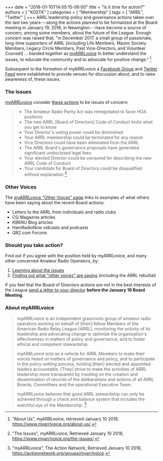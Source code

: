 +++
date = "2018-01-10T14:05:15-06:00"
title = "Is it time for action?"
authors = [ "K0STK" ]
categories = [ "Membership" ]
tags = [ "ARRL", "Twitter" ]
+++
ARRL leadership policy and governance actions taken over the last two
years---along the actions planned to be formalized at the Board meeting
in January 19, 2018, in Newington---have become a source of concern,
among some members, about the future of the League. Enough concern was
raised that, "in December 2017, a small group of passionate, long-time
supporters of ARRL [including Life Members, Maxim Society Members,
Legacy Circle Members, Past Vice-Directors, and Volunteer Counsel] ...
banded together as [myARRLvoice](https://www.myarrlvoice.com/) to better
understand the issues, to educate the community and to advocate for
positive change." [^1]

[^1]: "About Us", myARRLvoice, retrieved January 10 2018, https://www.myarrlvoice.org/about-us/.

Subsequent to the formation of myARRLvoice a
[Facebook Group](https://www.facebook.com/groups/myarrlvoice/)
and [Twitter Feed](https://twitter.com/myarrlvoice)
were established to provide venues for discussion about, and to raise
awareness of, these issues.
<!--more-->

### The Issues

[myARRLvoice](https://www.myarrlvoice.com/) consider 
[these actions](https://www.myarrlvoice.org/the-issues/) to be issues of
concern:

>* The Amateur Radio Parity Act was renegotiated to favor HOA positions
>* The new ARRL [Board of Directors] Code of Conduct limits what you get to know
>* Your Director's voting power could be diminished
>* Your ARRL membership could be terminated for any reason
>* Vice Directors could have been eliminated from the ARRL
>* The ARRL Board's governance proposals have generated significant undisclosed legal fees
>* Your elected Director could be censured for describing the new ARRL Code of Conduct
>* Your candidate for Board of Directors could be disqualified without explanation [^2]

[^2]: "The Issues", myARRLvoice, Retrieved January 10 2018, https://www.myarrlvoice.org/the-issues/.

### Other Voices

The
[myARRLvoice "Other Voices" page](https://www.myarrlvoice.org/other-voices/)
links to examples of what others have been saying about the recent Board
actions:

* Letters to the ARRL from individuals and radio clubs
* CQ Magazine articles
* KB6NU Blog articles
* HamRadioNow vidcasts and podcasts
* QRZ.com Forums

### Should you take action?

Find out if you agree with the position held by myARRLvoice, and many other concerned Amateur Radio Operators, by:

1. [Learning about the issues](https://www.myarrlvoice.org/the-issues/)
1. [Finding out what "other voices" are saying](https://www.myarrlvoice.org/other-voices/) (including the ARRL rebuttal)

If you feel that the Board of Directors actions are not in the best interests
of the League
[send a letter to your director](https://actionnetwork.org/letters/myarrlvoice-member-letter-to-directors)
**before the January 19 Board Meeting**.

### About myARRLvoice

>myARRLvoice is an independent grassroots group of amateur radio
>operators working on behalf of [their] fellow Members of the American
>Radio Relay League (ARRL), monitoring the activity of its leadership
>and advocating change to optimize the organization's effectiveness in
>matters of policy and governance, and to foster ethical and competent
>stewardship.
>
>myARRLvoice acts as a vehicle for ARRL Members to make their voices
>heard on matters of governance and policy, and to participate in the
>policy-setting process, holding [their] elected and appointed leaders
>accountable. [They] strive to make the activities of ARRL leadership more
>transparent by insisting on the creation and dissemination of records
>of the deliberations and actions of all ARRL Boards, Committees and the
>operational Executive Team.
>
>myARRLvoice believes that good ARRL stewardship can only be achieved
>through a check and balance system that includes the watchful eye of
>the Membership. [^3]

[^3]: "myARRLvoice", The Action Network, Retrieved January 10 2018, https://actionnetwork.org/groups/myarrlvoice.
